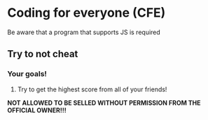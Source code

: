# Coding for everyone (CFE)
Be aware that a program that supports JS is required

## Try to not cheat
### Your goals!
1. Try to get the highest score from all of your friends!

**NOT ALLOWED TO BE SELLED WITHOUT PERMISSION FROM THE OFFICIAL OWNER!!!**
